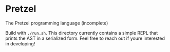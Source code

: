 # Pretzel
The Pretzel programming language (incomplete)

Build with `./run.sh`. This directory currently contains a simple REPL that prints the AST in a serialized form. 
 Feel free to reach out if youre interested in developing!